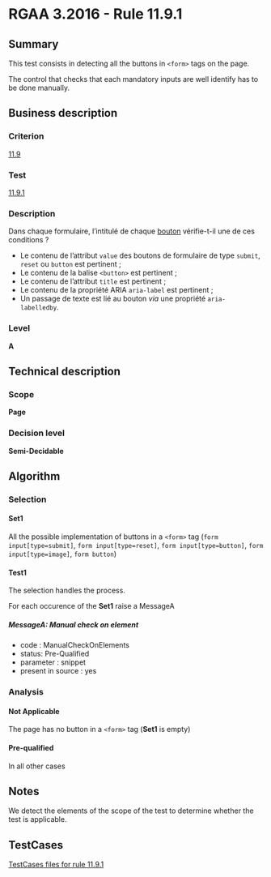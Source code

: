 # RGAA 3.2016 - Rule 11.9.1

## Summary
This test consists in detecting all the buttons in `<form>` tags on the page.

The control that checks that each mandatory inputs are well identify has to be done manually.

## Business description

### Criterion
[11.9](http://references.modernisation.gouv.fr/rgaa-accessibilite/2016/criteres.html#crit-11-9)

### Test
[11.9.1](http://references.modernisation.gouv.fr/rgaa-accessibilite/2016/criteres.html#test-11-9-1)

### Description
<div lang="fr">Dans chaque formulaire, l&#x2019;intitul&#xE9; de chaque <a href="http://references.modernisation.gouv.fr/rgaa-accessibilite/glossaire.html#bouton-formulaire">bouton</a> v&#xE9;rifie-t-il une de ces conditions&nbsp;? <ul><li>Le contenu de l&#x2019;attribut <code lang="en">value</code> des boutons de formulaire de type <code lang="en">submit</code>, <code lang="en">reset</code> ou <code lang="en">button</code> est pertinent&nbsp;;</li> <li>Le contenu de la balise <code lang="en">&lt;button&gt;</code> est pertinent&nbsp;;</li> <li>Le contenu de l&#x2019;attribut <code lang="en">title</code> est pertinent&nbsp;;</li> <li>Le contenu de la propri&#xE9;t&#xE9; ARIA <code lang="en">aria-label</code> est pertinent&nbsp;;</li> <li>Un passage de texte est li&#xE9; au bouton <i>via</i> une propri&#xE9;t&#xE9; <code lang="en">aria-labelledby</code>.</li> </ul></div>

### Level
**A**

## Technical description

### Scope
**Page**

### Decision level
**Semi-Decidable**

## Algorithm

### Selection

#### Set1

All the possible implementation of buttons in a `<form>` tag (`form input[type=submit]`, `form input[type=reset]`, `form input[type=button]`, `form input[type=image]`, `form button`)


#### Test1

The selection handles the process.

For each occurence of the **Set1** raise a MessageA

##### MessageA: Manual check on element

-   code : ManualCheckOnElements
-   status: Pre-Qualified
-   parameter : snippet
-   present in source : yes

### Analysis

#### Not Applicable

The page has no button in a `<form>` tag (**Set1** is empty)

#### Pre-qualified

In all other cases

## Notes

We detect the elements of the scope of the test to determine whether the
test is applicable.



##  TestCases

[TestCases files for rule 11.9.1](https://github.com/Asqatasun/Asqatasun/tree/develop/rules/rules-rgaa3.2016/src/test/resources/testcases/rgaa32016/Rgaa32016Rule110901/)


